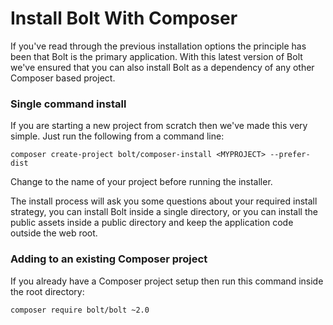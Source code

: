 Install Bolt With Composer
=============================

If you've read through the previous installation options the principle has been that Bolt is the primary application. With this latest version of Bolt we've ensured that you can also install Bolt as a dependency of any other Composer based project.

### Single command install

If you are starting a new project from scratch then we've made this very simple. Just run the following from a command line:

`composer create-project bolt/composer-install <MYPROJECT> --prefer-dist`

Change <MYPROJECT> to the name of your project before running the installer.

The install process will ask you some questions about your required install strategy, you can install Bolt inside a single directory, or you can install the public assets inside a public directory and keep the application code outside the web root.

### Adding to an existing Composer project

If you already have a Composer project setup then run this command inside the root directory:

`composer require bolt/bolt ~2.0`



